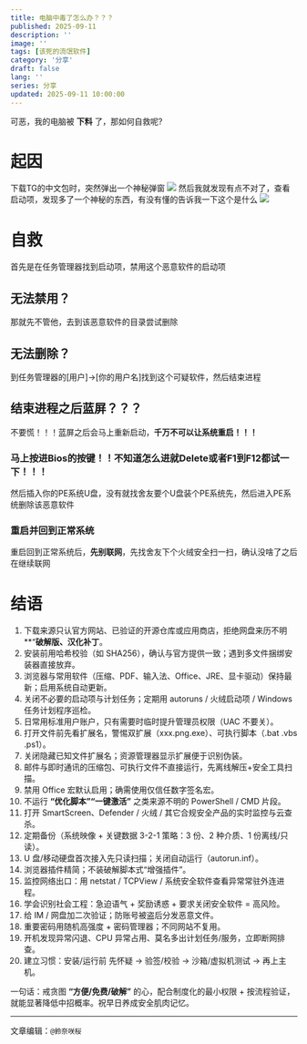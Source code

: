 ```yaml
---
title: 电脑中毒了怎么办？？？
published: 2025-09-11
description: ''
image: ''
tags: [该死的流氓软件]
category: '分享'
draft: false 
lang: ''
series: 分享
updated: 2025-09-11 10:00:00
---
```

可恶，我的电脑被 **下料** 了，那如何自救呢?

# 起因
下载TG的中文包时，突然弹出一个神秘弹窗
<img src="https://img.sakura.ink/file/AgACAgUAAyEGAASIHQfFAANgaMJOtZLo0EmSQQ5i7-6iJUbP-iUAAjbIMRtCVRhWZK4z2l3BBAMBAAMCAAN4AAM2BA.png">
然后我就发现有点不对了，查看启动项，发现多了一个神秘的东西，有没有懂的告诉我一下这个是什么
<img src="https://img.sakura.ink/file/AgACAgUAAyEGAASIHQfFAANhaMJO8NJ34yCEyeAqMzs8wHlw-zgAAjfIMRtCVRhWg3j1HEY64YEBAAMCAAN3AAM2BA.png">

# 自救
首先是在任务管理器找到启动项，禁用这个恶意软件的启动项

## 无法禁用？
那就先不管他，去到该恶意软件的目录尝试删除

## 无法删除？
到任务管理器的[用户]→[你的用户名]找到这个可疑软件，然后结束进程

## 结束进程之后蓝屏？？？
不要慌！！！蓝屏之后会马上重新启动，**千万不可以让系统重启！！！**

### 马上按进Bios的按键！！不知道怎么进就Delete或者F1到F12都试一下！！！

然后插入你的PE系统U盘，没有就找舍友要个U盘装个PE系统先，然后进入PE系统删除该恶意软件

### 重启并回到正常系统
重启回到正常系统后，**先别联网**，先找舍友下个火绒安全扫一扫，确认没啥了之后在继续联网

# 结语
1. 下载来源只认官方网站、已验证的开源仓库或应用商店，拒绝网盘来历不明**“**破解版、汉化补丁**。  
2. 安装前用哈希校验（如 SHA256），确认与官方提供一致；遇到多文件捆绑安装器直接放弃。  
3. 浏览器与常用软件（压缩、PDF、输入法、Office、JRE、显卡驱动）保持最新；启用系统自动更新。  
4. 关闭不必要的启动项与计划任务；定期用 autoruns / 火绒启动项 / Windows 任务计划程序巡检。  
5. 日常用标准用户账户，只有需要时临时提升管理员权限（UAC 不要关）。  
6. 打开文件前先看扩展名，警惕双扩展（xxx.png.exe）、可执行脚本（.bat .vbs .ps1）。  
7. 关闭隐藏已知文件扩展名；资源管理器显示扩展便于识别伪装。  
8. 邮件与即时通讯的压缩包、可执行文件不直接运行，先离线解压+安全工具扫描。  
9. 禁用 Office 宏默认启用；确需使用仅信任数字签名宏。  
10. 不运行 **“优化脚本”“一键激活”** 之类来源不明的 PowerShell / CMD 片段。  
11. 打开 SmartScreen、Defender / 火绒 / 其它合规安全产品的实时监控与云查杀。  
12. 定期备份（系统映像 + 关键数据 3-2-1 策略：3 份、2 种介质、1 份离线/只读）。  
13. U 盘/移动硬盘首次接入先只读扫描；关闭自动运行（autorun.inf）。  
14. 浏览器插件精简；不装破解脚本式“增强插件”。  
15. 监控网络出口：用 netstat / TCPView / 系统安全软件查看异常常驻外连进程。  
16. 学会识别社会工程：急迫语气 + 奖励诱惑 + 要求关闭安全软件 = 高风险。  
17. 给 IM / 网盘加二次验证；防账号被盗后分发恶意文件。  
18. 重要密码用随机高强度 + 密码管理器；不同网站不复用。  
19. 开机发现异常闪退、CPU 异常占用、莫名多出计划任务/服务，立即断网排查。  
20. 建立习惯：安装/运行前 先怀疑 → 验签/校验 → 沙箱/虚拟机测试 → 再上主机。

一句话：戒贪图 **“方便/免费/破解”** 的心，配合制度化的最小权限 + 按流程验证，就能显著降低中招概率。祝早日养成安全肌肉记忆。 

---

文章编辑：`@鈴奈咲桜`